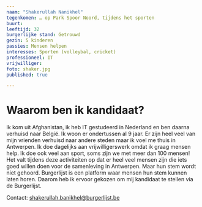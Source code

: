 ```yaml
---
naam: "Shakerullah Nanikhel"
tegenkomen: … op Park Spoor Noord, tijdens het sporten
buurt:
leeftijd: 32
burgerlijke stand: Getrouwd
gezin: 5 kinderen
passies: Mensen helpen
interesses: Sporten (volleybal, cricket) 
professioneel: IT
vrijwilliger:
foto: shaker.jpg
published: true

---
```

# Waarom ben ik kandidaat?
Ik kom uit Afghanistan, ik heb IT gestudeerd in Nederland en ben daarna verhuisd naar België. Ik woon er ondertussen al 9 jaar.  Er zijn heel veel van mijn vrienden verhuisd naar andere steden maar ik voel me thuis in Antwerpen. Ik doe dagelijks aan vrijwilligerswerk omdat ik graag mensen help. Ik doe ook veel aan sport, soms zijn we met meer dan 100 mensen! Het valt tijdens deze activiteiten op dat er heel veel mensen zijn die iets goed willen doen voor de samenleving in Antwerpen. Maar hun stem wordt niet gehoord. Burgerlijst is een platform waar mensen hun stem kunnen laten horen. Daarom heb ik ervoor gekozen om mij kandidaat te stellen via de Burgerlijst.


Contact: shakerullah.banikhel@burgerlijst.be


